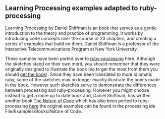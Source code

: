 ## Learning Processing examples adapted to ruby-processing ##

[Learning Processing][] by Daniel Shiffman is an  book that serves as a gentle introduction to 
the theory and practice of programming. It works by introducing code concepts 
over the course of 23 chapters, and creating a series of examples that build 
on them. Daniel Shiffman is a professor of the Interactive Telecommunications Program at New York University.



These samples have been ported over to [ruby-processing][] here.  Although the sketches stand on their own merit, you should remember that they were originally designed to illustrate the book (so to get the most from them you should [get the book][]). Since they have been translated to more idiomatic ruby, some of the sketches may no longer exactly illustrate the points made in the book. However such sketches serve to demonstrate the differences between processing and ruby-processing. However you might choose instead to get a more up to date book and, Daniel Shiffman, has written another book [The Nature of Code][] which has also been ported to ruby-processing [here][] the original examples can be found in the processing ide File/Examples/Books/Nature of Code.

[Learning Processing]:http://www.learningprocessing.com/
[ruby-processing]:http://wiki.github.com/jashkenas/ruby-processing
[The Nature of Code]:http://natureofcode.com/
[here]:https://github.com/pierre-pat/The-Nature-of-Code-Examples

[get the book]:http://www.amazon.com/gp/product/0123736021?ie=UTF8&tag=learniproces-20&linkCode=as2&camp=1789&creative=9325&creativeASIN=0123736021
